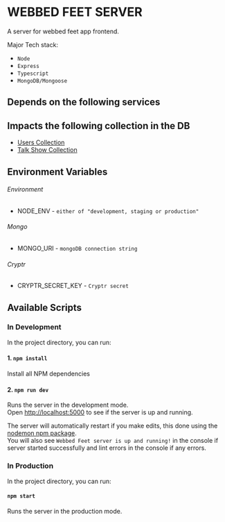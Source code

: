 # WEBBED FEET SERVER

A server for webbed feet app frontend.

Major Tech stack:

- `Node`
- `Express`
- `Typescript`
- `MongoDB/Mongoose`

## Depends on the following services

## Impacts the following collection in the DB

- [Users Collection]()
- [Talk Show Collection]()

## Environment Variables

###### Environment

- NODE_ENV - `either of "development, staging or production"`

###### Mongo

- MONGO_URI - `mongoDB connection string`

###### Cryptr

- CRYPTR_SECRET_KEY - `Cryptr secret`

## Available Scripts

### In Development

In the project directory, you can run:

#### 1. `npm install`

Install all NPM dependencies

#### 2. `npm run dev`

Runs the server in the development mode.\
Open [http://localhost:5000](http://localhost:5000) to see if the server is up and running.

The server will automatically restart if you make edits, this done using the [nodemon npm package](https://www.npmjs.com/package/nodemon).\
You will also see `Webbed Feet server is up and running!` in the console if server started successfully and lint errors in the console if any errors.

### In Production

In the project directory, you can run:

#### `npm start`

Runs the server in the production mode.
